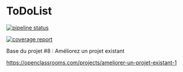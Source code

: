 ToDoList
========

[![pipeline status](https://gitlab.com/Squirrel-Jo/P8ImproveToDo/badges/develop/pipeline.svg)](https://gitlab.com/Squirrel-Jo/P8ImproveToDo/-/commits/develop)

[![coverage report](https://gitlab.com/Squirrel-Jo/P8ImproveToDo/badges/develop/coverage.svg)](https://gitlab.com/Squirrel-Jo/P8ImproveToDo/-/commits/develop)

Base du projet #8 : Améliorez un projet existant

https://openclassrooms.com/projects/ameliorer-un-projet-existant-1
